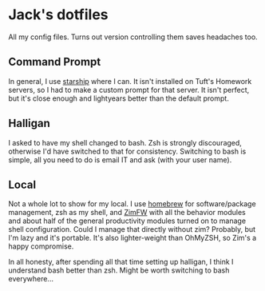 # Jack's dotfiles
All my config files. Turns out version controlling them saves headaches too.

## Command Prompt
In general, I use [starship](https://starship.rs/) where I can. It isn't
installed on Tuft's Homework servers, so I had to make a custom prompt for
that server. It isn't perfect, but it's close enough and lightyears better
than the default prompt.

## Halligan
I asked to have my shell changed to bash. Zsh is strongly discouraged,
otherwise I'd have switched to that for consistency. Switching to bash is
simple, all you need to do is email IT and ask (with your user name). 

## Local
Not a whole lot to show for my local. I use [homebrew](https://brew.sh) for
software/package management, zsh as my shell, and [ZimFW](https://zimfw.sh/)
with all the behavior modules and about half of the general productivity
modules turned on to manage shell configuration. Could I manage that directly
without zim? Probably, but I'm lazy and it's portable. It's also 
lighter-weight than OhMyZSH, so Zim's a happy compromise.

In all honesty, after spending all that time setting up halligan, I think I
understand bash better than zsh. Might be worth switching to bash
everywhere...
